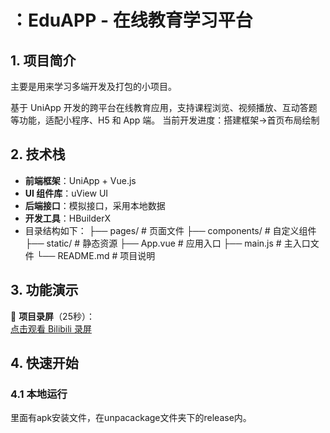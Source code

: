 # ：EduAPP - 在线教育学习平台

## 1. 项目简介 
主要是用来学习多端开发及打包的小项目。

基于 UniApp 开发的跨平台在线教育应用，支持课程浏览、视频播放、互动答题等功能，适配小程序、H5 和 App 端。
当前开发进度：搭建框架->首页布局绘制


## 2. 技术栈
- **前端框架**：UniApp + Vue.js  
- **UI 组件库**：uView UI  
- **后端接口**：模拟接口，采用本地数据
- **开发工具**：HBuilderX
- 目录结构如下：
├── pages/            # 页面文件
├── components/       # 自定义组件
├── static/           # 静态资源
├── App.vue           # 应用入口
├── main.js           # 主入口文件
└── README.md         # 项目说明

## 3. 功能演示
🎥 **项目录屏**（25秒）：  
[点击观看 Bilibili 录屏](https://www.bilibili.com/video/BV1dpNWzpE47)  
## 4. 快速开始
### 4.1 本地运行
 里面有apk安装文件，在unpacackage文件夹下的release内。
 